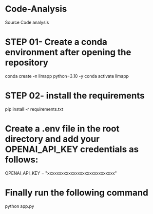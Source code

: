 # Code-Analysis
Source Code analysis

# STEP 01- Create a conda environment after opening the repository

conda create -n llmapp python=3.10 -y
conda activate llmapp

# STEP 02- install the requirements

pip install -r requirements.txt

# Create a .env file in the root directory and add your OPENAI_API_KEY credentials as follows:

OPENAI_API_KEY = "xxxxxxxxxxxxxxxxxxxxxxxxxxxxx"
# Finally run the following command
python app.py